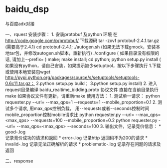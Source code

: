 # baidu_dsp
与百度adx对接


一、rquest
安装步骤：
    1. 安装protobuf 及python 环境
        在 http://code.google.com/p/protobuf/ 下载源码
        tar -zxvf protobuf-2.4.1.tar.gz (需要高于2.4.1)
        cd protobuf-2.4.1;
		./autogen.sh (如果无法下载gmock，安装本地tar包，并修改autogen.sh脚本，重新执行)
        ./configure ( 如果目录没有权限的话, 请加上--prefix=<path> )
        make;
        make install;
        cd python;
        python setup.py install ( 如果没有python，请自己安装，如果提示缺少setuptool，按以下步骤执行
			1.下载或使用本地安装包wget http://pypi.python.org/packages/source/s/setuptools/setuptools-0.6c11.tar.gz；
			2.python setup.py build；
			3.python setup.py install) 
    2. 进入request目录编译 baidu_realtime_bidding.proto  协议文件
        直接在当前目录执行make
        如果协议文件有更新，请重新make
使用方法：
    1. 测试单一请求：
        python requester.py  --url=<url>  --max_qps=1 --requests=1 --mobile_proportion=0.1 
    2. 测试多个请求, 用max_qps控制负载， 用--requests或者--seconds控制时间 mobile_proportion控制mobile请求比
        python requester.py  --url=<url>  --max_qps=<max_qps> --requests=100 --mobile_proportion=0.2 
        python requester.py  --url=<url>  --max_qps=<max_qps> --seconds=100 
    3. 输出文件，记录竞价信息：
        *   good-<timestamp>.log  
            记录竞价成功的请求和返回
        *   error-<timestamp>.log 
            记录http 返回码不为200的请求
        *   invalid-<timestamp>.log
            记录无法正确解析的请求
        *   problematic-<timestamp>.log
            记录存在问题的请求及返回 
			
二、response